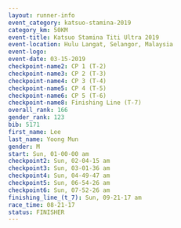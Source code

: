 ```yaml
---
layout: runner-info 
event_category: katsuo-stamina-2019 
category_km: 50KM 
event-title: Katsuo Stamina Titi Ultra 2019 
event-location: Hulu Langat, Selangor, Malaysia 
event-logo: 
event-date: 03-15-2019 
checkpoint-name2: CP 1 (T-2) 
checkpoint-name3: CP 2 (T-3) 
checkpoint-name4: CP 3 (T-4) 
checkpoint-name5: CP 4 (T-5) 
checkpoint-name6: CP 5 (T-6) 
checkpoint-name8: Finishing Line (T-7) 
overall_rank: 166
gender_rank: 123
bib: 5171
first_name: Lee
last_name: Yoong Mun
gender: M
start: Sun, 01-00-00 am
checkpoint2: Sun, 02-04-15 am
checkpoint3: Sun, 03-01-36 am
checkpoint4: Sun, 04-49-47 am
checkpoint5: Sun, 06-54-26 am
checkpoint6: Sun, 07-52-26 am
finishing_line_(t_7): Sun, 09-21-17 am
race_time: 08-21-17
status: FINISHER
---
```

